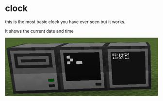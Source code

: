 # clock

this is the most basic clock you have ever seen but it works.

It shows the current date and time


![img.png](img.png)